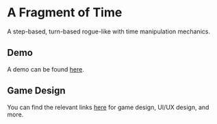 # A Fragment of Time 
A step-based, turn-based rogue-like with time manipulation mechanics.

## Demo
A demo can be found [here](https://ft.nourgaser.com).

## Game Design
You can find the relevant links [here](https://nourgaser.com/#a-fragment-of-time) for game design, UI/UX design, and more.
